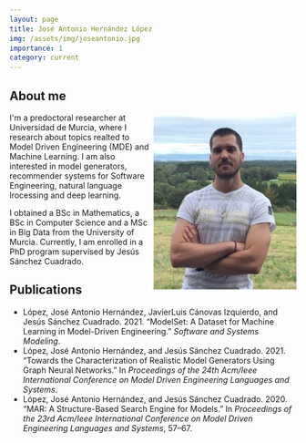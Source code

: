 ```yaml
---
layout: page
title: José Antonio Hernández López
img: /assets/img/joseantonio.jpg
importance: 1
category: current
---
```


## About me
<img align="right" src="/assets/img/joseantonio.jpg"> I'm a predoctoral researcher at Universidad de Murcia, where I research about topics realted to Model Driven Engineering (MDE) and Machine Learning. I am also interested in model generators, recommender systems for Software Engineering, natural language lrocessing and deep learning.

I obtained a BSc in Mathematics, a BSc in Computer Science and a MSc in Big Data from the University of Murcia. Currently, I am enrolled in a PhD program supervised by Jesús Sánchez Cuadrado.

## Publications

* López, José Antonio Hernández, JavierLuis Cánovas Izquierdo, and Jesús Sánchez Cuadrado. 2021. “ModelSet: A Dataset for Machine Learning in Model-Driven Engineering.” *Software and Systems Modeling*.
* López, José Antonio Hernández, and Jesús Sánchez Cuadrado. 2021. “Towards the Characterization of Realistic Model Generators Using Graph Neural Networks.” In *Proceedings of the 24th Acm/Ieee International Conference on Model Driven Engineering Languages and Systems*.
* López, José Antonio Hernández, and Jesús Sánchez Cuadrado. 2020. “MAR: A Structure-Based Search Engine for Models.” In *Proceedings of the 23rd Acm/Ieee International Conference on Model Driven Engineering Languages and Systems*, 57–67.
